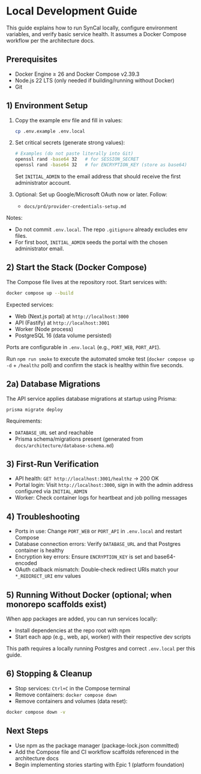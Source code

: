 # Local Development Guide

This guide explains how to run SynCal locally, configure environment variables, and verify basic service health. It assumes a Docker Compose workflow per the architecture docs.

## Prerequisites
- Docker Engine ≥ 26 and Docker Compose v2.39.3
- Node.js 22 LTS (only needed if building/running without Docker)
- Git

## 1) Environment Setup
1. Copy the example env file and fill in values:
   
   ```bash
   cp .env.example .env.local
   ```

2. Set critical secrets (generate strong values):
   
   ```bash
   # Examples (do not paste literally into Git)
   openssl rand -base64 32   # for SESSION_SECRET
   openssl rand -base64 32   # for ENCRYPTION_KEY (store as base64)
   ```

   Set `INITIAL_ADMIN` to the email address that should receive the first administrator account.

3. Optional: Set up Google/Microsoft OAuth now or later. Follow:
   
   - `docs/prd/provider-credentials-setup.md`

Notes:
- Do not commit `.env.local`. The repo `.gitignore` already excludes env files.
- For first boot, `INITIAL_ADMIN` seeds the portal with the chosen administrator email.

## 2) Start the Stack (Docker Compose)
The Compose file lives at the repository root. Start services with:

```bash
docker compose up --build
```

Expected services:
- Web (Next.js portal) at `http://localhost:3000`
- API (Fastify) at `http://localhost:3001`
- Worker (Node process)
- PostgreSQL 16 (data volume persisted)

Ports are configurable in `.env.local` (e.g., `PORT_WEB`, `PORT_API`).

Run `npm run smoke` to execute the automated smoke test (`docker compose up -d` + `/healthz` poll) and confirm the stack is healthy within five seconds.

## 2a) Database Migrations
The API service applies database migrations at startup using Prisma:

```
prisma migrate deploy
```

Requirements:
- `DATABASE_URL` set and reachable
- Prisma schema/migrations present (generated from `docs/architecture/database-schema.md`)

## 3) First-Run Verification
- API health: `GET http://localhost:3001/healthz` → 200 OK
- Portal login: Visit `http://localhost:3000`, sign in with the admin address configured via `INITIAL_ADMIN`
- Worker: Check container logs for heartbeat and job polling messages

## 4) Troubleshooting
- Ports in use: Change `PORT_WEB` or `PORT_API` in `.env.local` and restart Compose
- Database connection errors: Verify `DATABASE_URL` and that Postgres container is healthy
- Encryption key errors: Ensure `ENCRYPTION_KEY` is set and base64-encoded
- OAuth callback mismatch: Double‑check redirect URIs match your `*_REDIRECT_URI` env values

## 5) Running Without Docker (optional; when monorepo scaffolds exist)
When app packages are added, you can run services locally:
- Install dependencies at the repo root with npm
- Start each app (e.g., web, api, worker) with their respective dev scripts

This path requires a locally running Postgres and correct `.env.local` per this guide.

## 6) Stopping & Cleanup
- Stop services: `Ctrl+C` in the Compose terminal
- Remove containers: `docker compose down`
- Remove containers and volumes (data reset):

```bash
docker compose down -v
  ```

## Next Steps
- Use npm as the package manager (package-lock.json committed)
- Add the Compose file and CI workflow scaffolds referenced in the architecture docs
- Begin implementing stories starting with Epic 1 (platform foundation)
